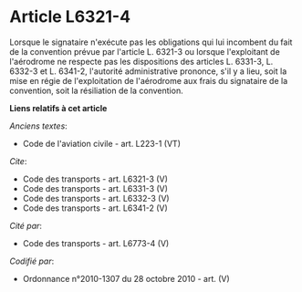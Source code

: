 # Article L6321-4

Lorsque le signataire n'exécute pas les obligations qui lui incombent du fait de la convention prévue par l'article L. 6321-3
ou lorsque l'exploitant de l'aérodrome ne respecte pas les dispositions des articles L. 6331-3, L. 6332-3 et L. 6341-2,
l'autorité administrative prononce, s'il y a lieu, soit la mise en régie de l'exploitation de l'aérodrome aux frais du
signataire de la convention, soit la résiliation de la convention.

**Liens relatifs à cet article**

_Anciens textes_:

  - Code de l'aviation civile - art. L223-1 (VT)

_Cite_:

  - Code des transports - art. L6321-3 (V)
  - Code des transports - art. L6331-3 (V)
  - Code des transports - art. L6332-3 (V)
  - Code des transports - art. L6341-2 (V)

_Cité par_:

  - Code des transports - art. L6773-4 (V)

_Codifié par_:

  - Ordonnance n°2010-1307 du 28 octobre 2010 - art. (V)
